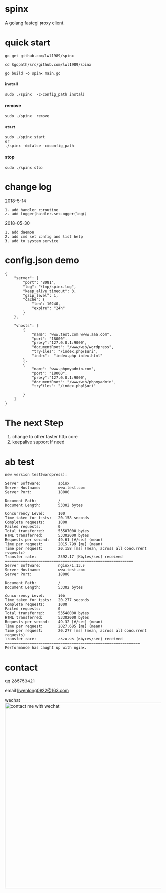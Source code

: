 # spinx
A golang fastcgi  proxy client.

# quick start

    go get github.com/lwl1989/spinx
    
    cd $gopath/src/github.com/lwl1989/spinx
    
    go build -o spinx main.go
    
#### install    
    sudo ./spinx  -c=config_path install
#### remove    
    sudo ./spinx  remove
#### start
    sudo ./spinx start
    or
    ./spinx -d=false -c=config_path
#### stop
    sudo ./spinx stop    

# change log 

2018-5-14
  
    1. add handler coroutine
    2. add logger(handler.SetLogger(log))

2018-05-30
    
    1. add daemon
    2. add cmd set config and list help
    3. add to system service

    
# config.json demo

```
{
    "server": {
        "port": "8081",
        "log": "/tmp/spinx.log",
        "keep_alive_timeout": 3,
        "gzip_level": 1,
        "cache": {
            "len": 10240,
            "expire": "24h"
        }
    },

    "vhosts": [
        {
            "name": "www.test.com wwww.aaa.com",
            "port": "18000",
            "proxy":"127.0.0.1:9000",
            "documentRoot": "/www/web/wordpress",
            "tryFiles": "/index.php?$uri",
            "index":  "index.php index.html"
        },
        {
            "name": "www.phpmyadmin.com",
            "port": "18000",
            "proxy":"127.0.0.1:9000",
            "documentRoot": "/www/web/phpmyadmin",
            "tryFiles": "/index.php?$uri"

        }
    ]
}
```

# The next Step

1. change to other  faster http core
2. keepalive support If need

# ab test

```
new version test(wordpress):

Server Software:        spinx
Server Hostname:        www.test.com
Server Port:            18000

Document Path:          /
Document Length:        53302 bytes

Concurrency Level:      100
Time taken for tests:   20.158 seconds
Complete requests:      1000
Failed requests:        0
Total transferred:      53507000 bytes
HTML transferred:       53302000 bytes
Requests per second:    49.61 [#/sec] (mean)
Time per request:       2015.799 [ms] (mean)
Time per request:       20.158 [ms] (mean, across all concurrent requests)
Transfer rate:          2592.17 [Kbytes/sec] received
==========================================================
Server Software:        nginx/1.13.9
Server Hostname:        www.test.com
Server Port:            18000

Document Path:          /
Document Length:        53302 bytes

Concurrency Level:      100
Time taken for tests:   20.277 seconds
Complete requests:      1000
Failed requests:        0
Total transferred:      53548000 bytes
HTML transferred:       53302000 bytes
Requests per second:    49.32 [#/sec] (mean)
Time per request:       2027.685 [ms] (mean)
Time per request:       20.277 [ms] (mean, across all concurrent requests)
Transfer rate:          2578.95 [Kbytes/sec] received
=============================================================
Performance has caught up with nginx.
```


# contact

qq 285753421

email liwenlong0922@163.com
    
wechat
<img src="https://github.com/lwl1989/spinx/blob/master/Wechat.jpeg" alt="contact me with wechat" width="600" />





